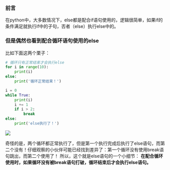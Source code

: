 
<BlogInfo id="1287" title="else用法的一个小细节" author="白日梦想猿" pv=0 read_times=0 pre_cost_time=23 category="《流畅的python》" tag_list="['小细节', 'else']" create_time="2022.04.23 16:19:00.972018" update_time="2022.04.23 16:21:07" />

###  前言
在python中，大多数情况下，else都是配合if语句使用的，逻辑很简单，如果if的条件满足就执行if中的子句，否者（else）执行else中的。

### 但是偶然也看到配合循环语句使用的else

比如下面这两个栗子：

```python
# 循环只有正常结束才会执行else
for i in range(10):
    print(i)
else:
    print('循环正常结束！')

i = 0
while True:
    print(i)
    i += 1
    if i > 2:
        break
else:
    print('else执行了！')
```

![](../media/image/2022/04/23/image-20220423161836-2.png)

奇怪的是，两个循环都正常执行了，但是第一个执行完成后执行了else语句，而第二个没有！仔细观察的小伙伴可能已经找到差异了：第一个循环没有使用break语句跳出，而第二个使用了！
所以，这个就是else语句的一个小细节： **在配合循环使用时，如果循环没有被break语句打破，循环结束后才会执行else语句。**






